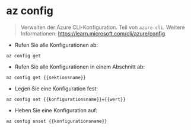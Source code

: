 # az config

> Verwalten der Azure CLI-Konfiguration.
> Teil von `azure-cli`.
> Weitere Informationen: <https://learn.microsoft.com/cli/azure/config>.

- Rufen Sie alle Konfigurationen ab:

`az config get`

- Rufen Sie alle Konfigurationen in einem Abschnitt ab:

`az config get {{sektionsname}}`

- Legen Sie eine Konfiguration fest:

`az config set {{konfigurationsname}}={{wert}}`

- Heben Sie eine Konfiguration auf:

`az config unset {{konfigurationsname}}`
